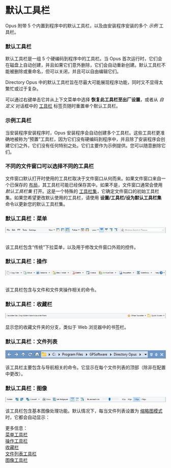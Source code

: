# 默认工具栏

Opus 附带 5 个内置到程序中的默认工具栏，以及由安装程序安装的多个 *示例* 工具栏。

### 默认工具栏

默认工具栏是一组 5 个硬编码到程序中的工具栏。当 Opus 首次运行时，它们会在磁盘上自动创建，并且如果它们意外删除，它们会自动重新创建。默认工具栏不能被删除或重命名，但可以关闭，并且可以自由编辑它们。

Directory Opus 中的默认工具栏旨在尽最大可能展现程序功能，同时又不显得太繁忙或过于复杂。

可以通过右键单击它并从上下文菜单中选择 **恢复此工具栏至出厂设置**，或者从 *自定义* 对话框中的 [工具栏](/Manual/customize/the_customize_dialog/toolbars.zh.md) 标签页随时重置单个默认工具栏。

### 示例工具栏

当安装程序安装程序时，Opus 安装程序会自动创建多个工具栏。这些工具栏更准确地被称为“预置”工具栏，因为它们没有硬编码到程序中，并且除了安装程序会创建它们之外，它们没有任何特别之处。它们主要作为示例提供。您可以随意删除它们。

### 不同的文件窗口可以选择不同的工具栏

文件窗口默认打开时使用的工具栏取决于文件窗口从何而来。如果文件窗口来自一个已保存的 [布局](../layouts/README.zh.md)，其工具栏可能已经保存其中。如果不是，文件窗口通常会使用 *默认工具栏集* 打开。这是一个特殊的 [工具栏集](toolbar_sets.zh.md)，它确定文件窗口的初始工具栏集。如果您希望更改默认使用的工具栏，请使用 **设置/工具栏/设为默认工具栏集** 命令以更新您的默认工具栏集。

### 默认工具栏：菜单

![](/Manual/images/media/13/menu_toolbar.png) 

该工具栏包含“传统”下拉菜单，以及用于修改文件窗口外观的控件。

### 默认工具栏：操作

![](/Manual/images/media/13/operations_toolbar.png) 

该工具栏包含与文件和文件夹操作相关的命令。

### 默认工具栏：收藏栏

![](/Manual/images/media/13/favorites_toolbar.png)

显示您的收藏文件夹的分支，类似于 Web 浏览器中的书签栏。

### 默认工具栏：文件列表

![](/Manual/images/media/13/file_display_toolbar.png)

该工具栏主要包含与导航相关的命令。它显示在每个文件列表的顶部（除非在配置中更改）。

### 默认工具栏：图像

![](/Manual/images/media/13/images_toolbar.png)

该工具栏包含基本图像处理功能。默认情况下，每当文件列表设置为 [缩略图模式](../view_modes.zh.md) 时，它都会自动显示：

更多信息：  
[菜单工具栏](/Manual/basic_concepts/the_lister/toolbars/the_default_toolbars/menu_toolbar.zh.md)  
[操作工具栏](/Manual/basic_concepts/the_lister/toolbars/the_default_toolbars/operations_toolbar.zh.md)  
[收藏栏](/Manual/basic_concepts/the_lister/toolbars/the_default_toolbars/favorites_bar.zh.md)  
[文件列表工具栏](/Manual/basic_concepts/the_lister/toolbars/the_default_toolbars/file_display_toolbar.zh.md)  
[图像工具栏](/Manual/basic_concepts/the_lister/toolbars/the_default_toolbars/images_toolbar.zh.md)